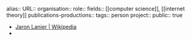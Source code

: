 alias::
URL::
organisation::
role::
fields:: [[computer science]], [[internet theory]] 
publications-productions:: 
tags:: person
project::
public:: true

- [Jaron Lanier | Wikipedia](https://en.wikipedia.org/wiki/Jaron_Lanier)
-